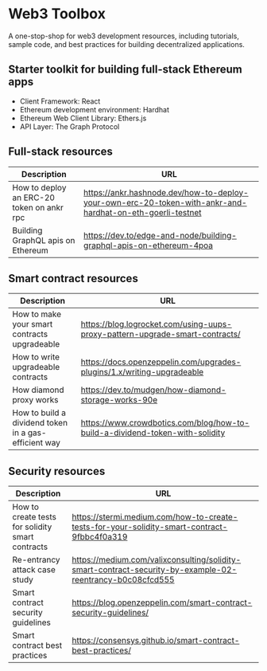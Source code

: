 # Web3 Toolbox
A one-stop-shop for web3 development resources, including tutorials, sample code, and best practices for building decentralized applications.

## Starter toolkit for building full-stack Ethereum apps
- Client Framework: React
- Ethereum development environment: Hardhat
- Ethereum Web Client Library: Ethers.js
- API Layer: The Graph Protocol

## Full-stack resources

| Description  | URL |
| ------------- | ------------- |
| How to deploy an ERC-20 token on ankr rpc | https://ankr.hashnode.dev/how-to-deploy-your-own-erc-20-token-with-ankr-and-hardhat-on-eth-goerli-testnet |
| Building GraphQL apis on Ethereum | https://dev.to/edge-and-node/building-graphql-apis-on-ethereum-4poa |


## Smart contract resources

| Description  | URL |
| ------------- | ------------- |
| How to make your smart contracts upgradeable | https://blog.logrocket.com/using-uups-proxy-pattern-upgrade-smart-contracts/ |
| How to write upgradeable contracts | https://docs.openzeppelin.com/upgrades-plugins/1.x/writing-upgradeable |
| How diamond proxy works | https://dev.to/mudgen/how-diamond-storage-works-90e|
| How to build a dividend token in a gas-efficient way | https://www.crowdbotics.com/blog/how-to-build-a-dividend-token-with-solidity 

## Security resources

| Description  | URL |
| ------------- | ------------- |
| How to create tests for solidity smart contracts  | https://stermi.medium.com/how-to-create-tests-for-your-solidity-smart-contract-9fbbc4f0a319  |
| Re-entrancy attack case study | https://medium.com/valixconsulting/solidity-smart-contract-security-by-example-02-reentrancy-b0c08cfcd555 |
| Smart contract security guidelines  | https://blog.openzeppelin.com/smart-contract-security-guidelines/  |
| Smart contract best practices | https://consensys.github.io/smart-contract-best-practices/ |
